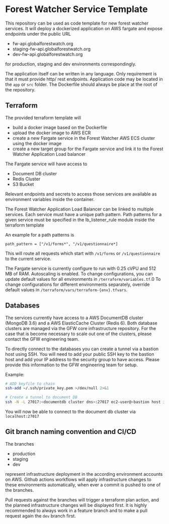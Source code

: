 # Forest Watcher Service Template

This repository can be used as code template for new forest watcher services.
It will deploy a dockerized application on AWS fargate and expose endpoints under the public URL

- fw-api.globalforestwatch.org
- staging-fw-api.globalforestwatch.org
- dev-fw-api.globalforestwatch.org

for production, staging and dev environments correspondingly.

The application itself can be written in any language. Only requirement is that it must provide http/ rest endpoints.
Application code may be located in the `app` or `src` folder. The Dockerfile should always be place at the root of the repository.

## Terraform

The provided terraform template will
- build a docker image based on the Dockerfile
- upload the docker image to AWS ECR
- create a new Fargate service in the Forest Watcher AWS ECS cluster using the docker image
- create a new target group for the Fargate service and link it to the Forest Watcher Application Load balancer

The Fargate service will have access to
- Document DB cluster
- Redis Cluster
- S3 Bucket

Relevant endpoints and secrets to access those services are available as environment variables inside the container.

The Forest Watcher Application Load Balancer can be linked to multiple services.
Each service must have a unique path pattern. Path patterns for a given service must be specified in the 
lb_listener_rule module inside the terraform template

An example for a path patterns is

`path_pattern = ["/v1/forms*", "/v1/questionnaire*]`

This will route all requests which start with `/v1/forms` or `/v1/questionnaire` to the current service.

The Fargate service is currently configure to run with 0.25 cVPU and 512 MB of RAM. Autoscaling is enabled.
To change configurations, you can update default values for all environments in `/terraform/variables.tf`.0
To change configurations for different environments separately, override default values in `/terraform/vars/terraform-{env}.tfvars`.

## Databases

The services currently have access to a AWS DocumentDB cluster (MongoDB 3.6) and a AWS ElasticCache Cluster (Redis 6).
Both database clusters are managed via the GFW core infrastructure repository. 
For the case that is become necessary to scale out one of the clusters, please contact the GFW engineering team.

To directly connect to the databases you can create a tunnel via a bastion host using SSH.
You will need to add your public SSH key to the bastion host and add your IP address to the security group to have access.
Please provide this information to the GFW engineering team for setup.

Example:

```bash
# ADD keyfile to chain
ssh-add ~/.ssh/private_key.pem >/dev/null 2>&1

# Create a tunnel to document DB
ssh -N -L 27017:<documentdb cluster dns>:27017 ec2-user@<bastion host ip>
```
You will now be able to connect to the document db cluster via `localhost:27017`

## Git branch naming convention and CI/CD

The branches

- production
- staging
- dev

represent infrastructure deployment in the according environment accounts on AWS. 
Github actions workflows will apply infrastructure changes to these environments automatically, 
when ever a commit is pushed to one of the branches.

Pull requests against the branches will trigger a terraform plan action, and the planned infrastructure changes will be displayed first.
It is highly recommended to always work in a feature branch and to make a pull request again the `dev` branch first.
